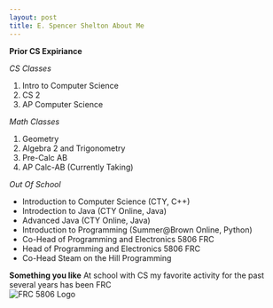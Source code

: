 ```yaml
---
layout: post
title: E. Spencer Shelton About Me
---
```

**Prior CS Expiriance**  

_CS Classes_  
1. Intro to Computer Science  
2. CS 2  
3. AP Computer Science  

_Math Classes_  
1. Geometry  
2. Algebra 2 and Trigonometry  
3. Pre-Calc AB  
4. AP Calc-AB (Currently Taking)  

_Out Of School_  
* Introduction to Computer Science (CTY, C++)  
* Introdection to Java (CTY Online, Java)  
* Advanced Java (CTY Online, Java)  
* Introduction to Programming (Summer@Brown Online, Python)  
* Co-Head of Programming and Electronics 5806 FRC  
* Head of Programming and Electronics 5806 FRC  
* Co-Head Steam on the Hill Programming  

**Something you like**
At school with CS my favorite activity for the past several years has been FRC  
![FRC 5806 Logo](https://lh3.googleusercontent.com/proxy/MmxlaWQBgx3g-orYBid7D5klhIMUGi1Y4aISf3uoHs7nu6lvyaTP4U_Bh_7piNLnCArVfEAf0w)

